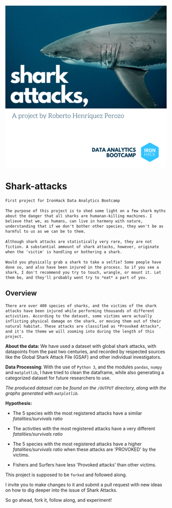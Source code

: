 ![Shark attacks, a project by Roberto Henríquez Perozo. Data Analytics Bootcamp at IronHack](shark-attacks.png)
# Shark-attacks 
    First project for IronHack Data Analytics Bootcamp

    The purpose of this project is to shed some light on a few shark myths about the danger that all sharks are humanan-killing machines. I believe that we, as humans, can live in harmony with nature, understanding that if we don't bother other species, they won't be as harmful to us as we can be to them.

    Although shark attacks are statistically very rare, they are not fiction. A substantial ammount of shark attacks, however, originate when the 'victim' is handling or bothering a shark. 

    Would you physically grab a shark to take a selfie? Some people have done so, and also have been injured in the process. So if you see a shark, I don't recommend you try to touch, wrangle, or mount it. Let them be, and they'll probably wont try to *eat* a part of you.

## Overview

    There are over 400 species of sharks, and the victims of the shark attacks have been injured while performing thousands of different activities. According to the dataset, some victims were actually inflicting physical damage on the shark, or moving them out of their natural habitat. These attacks are classified as *Provoked Attacks*, and it's the theme we will zooming into during the length of this project.

**About the data:** We have used a dataset with global shark attacks, with datapoints from the past two centuries, and recorded by respected sources like the Global Shark Attack File (GSAF) and other individual investigators.

 **Data Processing**: With the use of `Python 3`, and the modules `pandas`, `numpy` and `matplotlib`, I have tried to clean the dataframe, while also generating a categorized dataset for future researchers to use. 

*The produced dataset can be found on the `/OUTPUT` directory, along with the graphs generated with `matplotlib`.*


**Hypothesis:**

- The 5 species with the most registered attacks have a similar *fatalities/survivals ratio*

- The activities with the most registered attacks have a very different *fatalities/survivals ratio* 

- The 5 species with the most registered attacks have a higher *fatalities/survivals ratio* when these attacks are 'PROVOKED' by the victims.

- Fishers and Surfers have less 'Provoked attacks' than other victims.


This project is supposed to be `forked` and followed along. 

I invite you to make changes to it and submit a pull request with new ideas on how to dig deeper into the issue of Shark Attacks.

So go ahead, fork it, follow along, and experiment!
